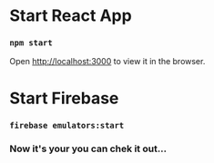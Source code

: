 #  Start React App

### `npm start`

Open [http://localhost:3000](http://localhost:3000) to view it in the browser.

# Start Firebase

### `firebase emulators:start`

### Now it's your you can chek it out...

